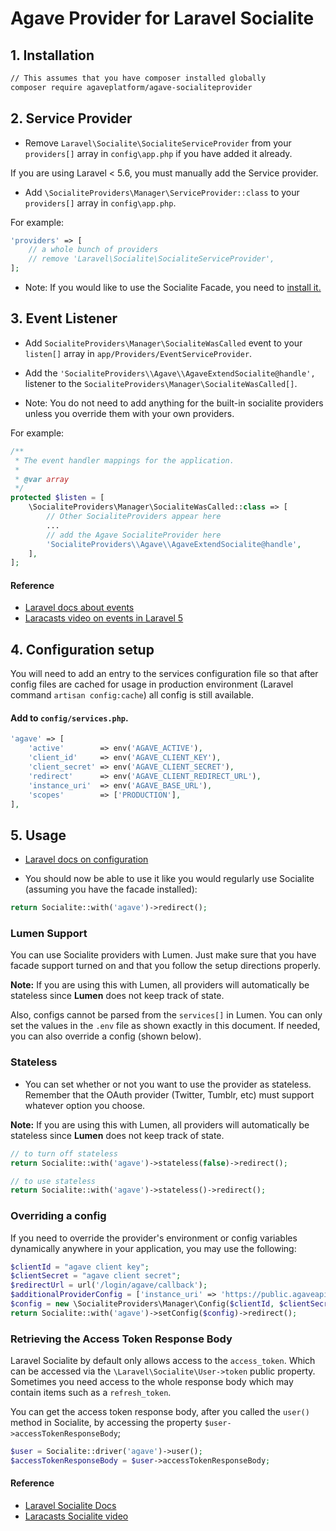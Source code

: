 # Agave Provider for Laravel Socialite


## 1. Installation

```bash
// This assumes that you have composer installed globally
composer require agaveplatform/agave-socialiteprovider
```

## 2. Service Provider

* Remove `Laravel\Socialite\SocialiteServiceProvider` from your `providers[]` array in `config\app.php` if you have added it already.

If you are using Laravel < 5.6, you must manually add the Service provider.

* Add `\SocialiteProviders\Manager\ServiceProvider::class` to your `providers[]` array in `config\app.php`.

For example:

``` php
'providers' => [
    // a whole bunch of providers
    // remove 'Laravel\Socialite\SocialiteServiceProvider', 
];
```

* Note: If you would like to use the Socialite Facade, you need to [install it.](https://github.com/laravel/socialite)

## 3. Event Listener

* Add `SocialiteProviders\Manager\SocialiteWasCalled` event to your `listen[]` array  in `app/Providers/EventServiceProvider`.

* Add the `'SocialiteProviders\\Agave\\AgaveExtendSocialite@handle',` listener to the `SocialiteProviders\Manager\SocialiteWasCalled[]`.

* Note: You do not need to add anything for the built-in socialite providers unless you override them with your own providers.

For example:

```php
/**
 * The event handler mappings for the application.
 *
 * @var array
 */
protected $listen = [
    \SocialiteProviders\Manager\SocialiteWasCalled::class => [
        // Other SocialiteProviders appear here
        ...
        // add the Agave SocialiteProvider here
        'SocialiteProviders\\Agave\\AgaveExtendSocialite@handle',
    ],
];
```

#### Reference

* [Laravel docs about events](http://laravel.com/docs/5.0/events)
* [Laracasts video on events in Laravel 5](https://laracasts.com/lessons/laravel-5-events)

## 4. Configuration setup

You will need to add an entry to the services configuration file so that after config files are cached for usage in production environment (Laravel command `artisan config:cache`) all config is still available.

#### Add to `config/services.php`.

```php
'agave' => [
    'active'        => env('AGAVE_ACTIVE'),
    'client_id'     => env('AGAVE_CLIENT_KEY'),
    'client_secret' => env('AGAVE_CLIENT_SECRET'),
    'redirect'      => env('AGAVE_CLIENT_REDIRECT_URL'),
    'instance_uri'  => env('AGAVE_BASE_URL'),
    'scopes'        => ['PRODUCTION'],
],
```

## 5. Usage

* [Laravel docs on configuration](http://laravel.com/docs/master/configuration)

* You should now be able to use it like you would regularly use Socialite (assuming you have the facade installed):

```php
return Socialite::with('agave')->redirect();
```

### Lumen Support

You can use Socialite providers with Lumen.  Just make sure that you have facade support turned on and that you follow the setup directions properly.

**Note:** If you are using this with Lumen, all providers will automatically be stateless since **Lumen** does not keep track of state.

Also, configs cannot be parsed from the `services[]` in Lumen.  You can only set the values in the `.env` file as shown exactly in this document.  If needed, you can
  also override a config (shown below).

### Stateless

* You can set whether or not you want to use the provider as stateless.  Remember that the OAuth provider (Twitter, Tumblr, etc) must support whatever option you choose.

**Note:** If you are using this with Lumen, all providers will automatically be stateless since **Lumen** does not keep track of state.

```php
// to turn off stateless
return Socialite::with('agave')->stateless(false)->redirect();

// to use stateless
return Socialite::with('agave')->stateless()->redirect();
```

### Overriding a config

If you need to override the provider's environment or config variables dynamically anywhere in your application, you may use the following:

```php
$clientId = "agave client key";
$clientSecret = "agave client secret";
$redirectUrl = url('/login/agave/callback');
$additionalProviderConfig = ['instance_uri' => 'https://public.agaveapi.co'];
$config = new \SocialiteProviders\Manager\Config($clientId, $clientSecret, $redirectUrl, $additionalProviderConfig);
return Socialite::with('agave')->setConfig($config)->redirect();
```

### Retrieving the Access Token Response Body

Laravel Socialite by default only allows access to the `access_token`.  Which can be accessed
via the `\Laravel\Socialite\User->token` public property.  Sometimes you need access to the whole response body which
may contain items such as a `refresh_token`.

You can get the access token response body, after you called the `user()` method in Socialite, by accessing the property `$user->accessTokenResponseBody`;

```php
$user = Socialite::driver('agave')->user();
$accessTokenResponseBody = $user->accessTokenResponseBody;
```

#### Reference

* [Laravel Socialite Docs](https://github.com/laravel/socialite)
* [Laracasts Socialite video](https://laracasts.com/series/whats-new-in-laravel-5/episodes/9)